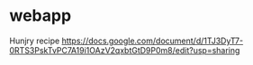 # webapp
Hunjry recipe
https://docs.google.com/document/d/1TJ3DyT7-0RTS3PskTvPC7A19i1OAzV2qxbtGtD9P0m8/edit?usp=sharing
